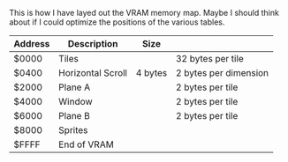This is how I have layed out the VRAM memory map.
Maybe I should think about if I could optimize the positions of the various
tables.

| Address | Description       | Size    |                       |
|---------|-------------------|---------|-----------------------|
| $0000   | Tiles             |         | 32 bytes per tile     |
| $0400   | Horizontal Scroll | 4 bytes | 2 bytes per dimension |
| $2000   | Plane A           |         | 2 bytes per tile      |
| $4000   | Window            |         | 2 bytes per tile      |
| $6000   | Plane B           |         | 2 bytes per tile      |
| $8000   | Sprites           |         |                       |
| $FFFF   | End of VRAM       |         |                       |
